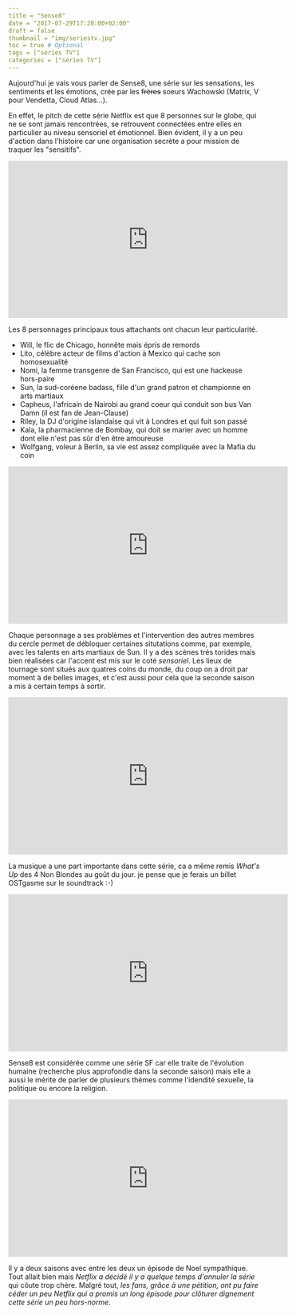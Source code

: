 ```yaml
---
title = "Sense8"
date = "2017-07-29T17:28:00+02:00"
draft = false
thumbnail = "img/seriestv.jpg"
toc = true # Optional
tags = ["séries TV"]
categories = ["séries TV"]
---
```


Aujourd'hui je vais vous parler de Sense8, une série sur les sensations, les sentiments et les émotions, crée par les ~~frères~~ soeurs Wachowski (Matrix, V pour Vendetta, Cloud Atlas...). 

En effet, le pitch de cette série Netflix est que 8 personnes sur le globe, qui ne se sont jamais rencontrées, se retrouvent connectées entre elles en particulier au niveau sensoriel et émotionnel. Bien évident, il y a un peu d'action dans l'histoire car une organisation secrète a pour mission de traquer les "sensitifs".

<iframe width="560" height="315" src="https://www.youtube.com/embed/E9c_KSZ6zMk" frameborder="0" allowfullscreen></iframe>

Les 8 personnages principaux tous attachants ont chacun leur particularité.
 
  * Will, le flic de Chicago, honnête mais épris de remords
  * Lito, célèbre acteur de films d'action à Mexico qui cache son homosexualité
  * Nomi, la femme transgenre de San Francisco, qui est une hackeuse hors-paire
  * Sun, la sud-coréene badass, fille d'un grand patron et championne en arts martiaux
  * Capheus, l'africain de Nairobi au grand coeur qui conduit son bus Van Damn (il est fan de Jean-Clause)
  * Riley, la DJ d'origine islandaise qui vit à Londres et qui fuit son passé
  * Kala, la pharmacienne de Bombay, qui doit se marier avec un homme dont elle n'est pas sûr d'en être amoureuse
  * Wolfgang, voleur à Berlin, sa vie est assez compliquée avec la Mafia du coin

<iframe width="560" height="315" src="https://www.youtube.com/embed/TT-bpE9Tr8g" frameborder="0" allowfullscreen></iframe>

Chaque personnage a ses problèmes et l'intervention des autres membres du cercle permet de débloquer certaines situtations comme, par exemple, avec les talents en arts martiaux de Sun. Il y a des scènes très torides mais bien réalisées car l'accent est mis sur le coté _sensoriel_. Les lieux de tournage sont situés aux quatres coins du monde, du coup on a droit par moment à de belles images, et c'est aussi pour cela que la seconde saison a mis à certain temps à sortir.

<iframe width="560" height="315" src="https://www.youtube.com/embed/nt4pRedRpKw" frameborder="0" allowfullscreen></iframe>

La musique a une part importante dans cette série, ca a même remis _What's Up_ des 4 Non Blondes au goût du jour. je pense que je ferais un billet OSTgasme sur le soundtrack :-)

<iframe width="560" height="315" src="https://www.youtube.com/embed/TRJYCW_dCN4" frameborder="0" allowfullscreen></iframe>

Sense8 est considérée comme une série SF car elle traite de l'évolution humaine (recherche plus approfondie dans la seconde saison) mais elle a aussi le mérite de parler de plusieurs thèmes comme l'idendité sexuelle, la politique ou encore la religion.

<iframe width="560" height="315" src="https://www.youtube.com/embed/Cmg2hBXj_eI" frameborder="0" allowfullscreen></iframe>

Il y a deux saisons avec entre les deux un épisode de Noel sympathique. Tout allait bien mais *Netflix a décidé il y a quelque temps d'annuler la série* qui côute trop chère. Malgré tout, *les fans, grâce à une pétition, ont pu faire céder un peu Netflix qui a promis un long épisode pour clôturer dignement cette série un peu hors-norme*.




